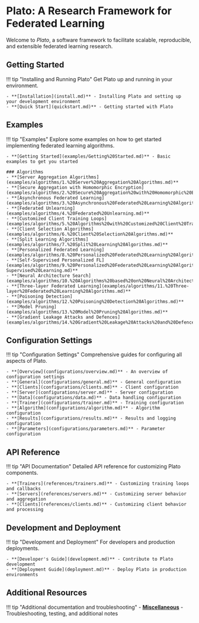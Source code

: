 # Plato: A Research Framework for Federated Learning

Welcome to *Plato*, a software framework to facilitate scalable, reproducible, and extensible federated learning research.

## Getting Started

!!! tip "Installing and Running Plato"
    Get Plato up and running in your environment.

    - **[Installation](install.md)** - Installing Plato and setting up your development environment
    - **[Quick Start](quickstart.md)** - Getting started with Plato

## Examples

!!! tip "Examples"
    Explore some examples on how to get started implementing federated learning algorithms.

    - **[Getting Started](examples/Getting%20Started.md)** - Basic examples to get you started

    ### Algorithms
    - **[Server Aggregation Algorithms](examples/algorithms/1.%20Server%20Aggregation%20Algorithms.md)**
    - **[Secure Aggregation with Homomorphic Encryption](examples/algorithms/2.%20Secure%20Aggregation%20with%20Homomorphic%20Encryption.md)**
    - **[Asynchronous Federated Learning](examples/algorithms/3.%20Asynchronous%20Federated%20Learning%20Algorithms.md)**
    - **[Federated Unlearning](examples/algorithms/4.%20Federated%20Unlearning.md)**
    - **[Customized Client Training Loops](examples/algorithms/5.%20Algorithms%20with%20Customized%20Client%20Training%20Loops.md)**
    - **[Client Selection Algorithms](examples/algorithms/6.%20Client%20Selection%20Algorithms.md)**
    - **[Split Learning Algorithms](examples/algorithms/7.%20Split%20Learning%20Algorithms.md)**
    - **[Personalized Federated Learning](examples/algorithms/8.%20Personalized%20Federated%20Learning%20Algorithms.md)**
    - **[Self-Supervised Personalized FL](examples/algorithms/9.%20Personalized%20Federated%20Learning%20Algorithms%20based%20on%20Self-Supervised%20Learning.md)**
    - **[Neural Architecture Search](examples/algorithms/10.%20Algorithms%20based%20on%20Neural%20Architecture%20Search%20and%20Model%20Search.md)**
    - **[Three-layer Federated Learning](examples/algorithms/11.%20Three-layer%20Federated%20Learning%20Algorithms.md)**
    - **[Poisoning Detection](examples/algorithms/12.%20Poisoning%20Detection%20Algorithms.md)**
    - **[Model Pruning](examples/algorithms/13.%20Model%20Pruning%20Algorithms.md)**
    - **[Gradient Leakage Attacks and Defences](examples/algorithms/14.%20Gradient%20Leakage%20Attacks%20and%20Defences.md)**

## Configuration Settings

!!! tip "Configuration Settings"
    Comprehensive guides for configuring all aspects of Plato.

    - **[Overview](configurations/overview.md)** - An overview of configuration settings
    - **[General](configurations/general.md)** - General configuration
    - **[Clients](configurations/clients.md)** - Client configuration
    - **[Server](configurations/server.md)** - Server configuration
    - **[Data](configurations/data.md)** - Data handling configuration
    - **[Trainer](configurations/trainer.md)** - Training configuration
    - **[Algorithm](configurations/algorithm.md)** - Algorithm configuration
    - **[Results](configurations/results.md)** - Results and logging configuration
    - **[Parameters](configurations/parameters.md)** - Parameter configuration

## API Reference

!!! tip "API Documentation"
    Detailed API reference for customizing Plato components.

    - **[Trainers](references/trainers.md)** - Customizing training loops and callbacks
    - **[Servers](references/servers.md)** - Customizing server behavior and aggregation
    - **[Clients](references/clients.md)** - Customizing client behavior and processing

## Development and Deployment

!!! tip "Development and Deployment"
    For developers and production deployments.

    - **[Developer's Guide](development.md)** - Contribute to Plato development
    - **[Deployment Guide](deployment.md)** - Deploy Plato in production environments

## Additional Resources

!!! tip "Additional documentation and troubleshooting"
    - **[Miscellaneous](misc.md)** - Troubleshooting, testing, and additional notes
